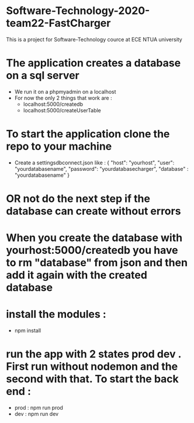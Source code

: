# Software-Technology-2020-team22-FastCharger

This is a project for Software-Technology cource at ECE NTUA university

# The application creates a database on a sql server 
- We run it on a phpmyadmin on a localhost
- For now the only 2 things that work are :
    - localhost:5000/createdb
    - localhost:5000/createUserTable

# To start the application clone the repo to your machine
- Create a settingsdbconnect.json like :
    {
    "host": "yourhost",
    "user": "yourdatabasename",
    "password": "yourdatabasecharger",
    "database" : "yourdatabasename"
    }
# OR not do the next step if the database can create without errors
# When you create the database with yourhost:5000/createdb you have to rm "database" from json and then add it again with the created database
# install the modules :
- npm install

# run the app with 2 states prod dev . First run without nodemon and the second with that. To start the back end :
- prod : npm run prod
- dev : npm run dev

